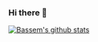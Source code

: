 ### Hi there 👋
[![Bassem's github stats](https://github-readme-stats.vercel.app/api?username=BassemGhoniem&count_private=true)](https://github.com/BassemGhoniem/github-readme-stats)

<!--
**BassemGhoniem/BassemGhoniem** is a ✨ _special_ ✨ repository because its `README.md` (this file) appears on your GitHub profile.

Here are some ideas to get you started:

- 🔭 I’m currently working on ...
- 🌱 I’m currently learning ...
- 👯 I’m looking to collaborate on ...
- 🤔 I’m looking for help with ...
- 💬 Ask me about ...
- 📫 How to reach me: ...
- 😄 Pronouns: ...
- ⚡ Fun fact: ...
-->
